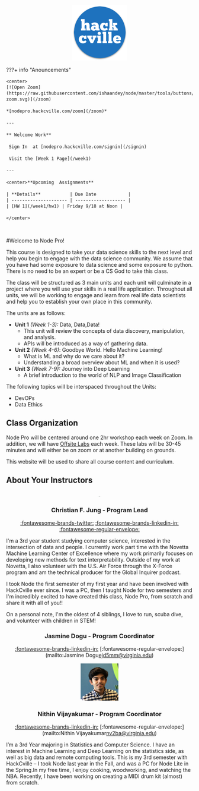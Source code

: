 

<div style="text-align: center"><img src="HC.png" width="150" /></div>



???+ info "Anouncements"

    <center>
    [![Open Zoom](https://raw.githubusercontent.com/ishaandey/node/master/tools/buttons/open-zoom.svg)](/zoom) 
    
    *[nodepro.hackcville.com/zoom](/zoom)*
    
    ---
    
    ** Welcome Work**
    
     Sign In  at [nodepro.hackcville.com/signin](/signin)
     
     Visit the [Week 1 Page](/week1)
    
    ---
    
    <center>**Upcoming  Assignments**
    
    | **Details**           | Due Date            |
    | --------------------- | ------------------- |
    | [HW 1](/week1/hw1) | Friday 9/18 at Noon |
    
    </center>

​    





#Welcome to Node Pro! 



This course is designed to take your data science skills to the next level and help you begin to engage with the data science community. We assume that you have had some exposure to data science and some exposure  to python. There is no need to be an expert or be a CS God to take this class. 



The class will be structured as 3 main units and each unit will culminate in a project where you will use your skills in a real life application. Throughout all units, we will be working to engage and learn from real life data scientists and help you to establish your own place in this community. 

The units are as follows:

* **Unit 1** *(Week 1-3):*  Data, Data,Data!
  	- This unit will review the concepts of data discovery, manipulation, and analysis. 
  	- APIs will be introduced as a way of gathering data.
* **Unit 2**     *(Week 4-6)*:  Goodbye World. Hello Machine Learning!
  	* What is ML and why do we care about it?
  	* Understanding a broad overview about ML and when it is used?
* **Unit 3** *(Week 7-9):* Journey into Deep Learning
  	* A brief introduction to the world of NLP and Image Classification

The following topics will be interspaced throughout the Units:

* DevOPs
* Data Ethics





## Class Organization

Node Pro will be centered around one 2hr workshop each week on Zoom. In addition, we will have <u>Offsite Labs</u> each week. These labs will be 30-45 minutes and will either be on zoom or at another building on grounds. 



This website will be used to share all course content and curriculum. 





## About Your Instructors

<center>
<img src="pics/christian.png" alt="christian" style="zoom:5%;" />

### Christian F. Jung - Program Lead

[:fontawesome-brands-twitter:](http://twitter.christianfjung.com) [:fontawesome-brands-linkedin-in:](http://linkedin.christianfjung.com)	[:fontawesome-regular-envelope:](mailto:Christian%20F.%20Jung<christian@hackcville.com>)



</center>

I'm a 3rd year student studying computer science, interested in the intersection of data and people. I  currently work part time with the Novetta Machine Learning Center of Excellence where my work primarily focuses on developing new methods for text interpretability. Outside of my work at Novetta, I also volunteer with the U.S. Air Force through the X-Force program and am the technical producer for the Global Inquirer podcast.



I took Node the first semester of my first year and have been involved with HackCville ever since. I was a PC, then I taught Node for two semesters and I'm incredibly excited to have created this class, Node Pro, from scratch and share it with all of you!!



On a personal note, I'm the oldest of 4 siblings, I love to run, scuba dive, and volunteer with children in STEM!

<center>



### Jasmine Dogu - Program Coordinator

[:fontawesome-brands-linkedin-in:](https://www.linkedin.com/in/jasmine-dogu-52459a168/)	[:fontawesome-regular-envelope:](mailto:Jasmine Dogu<ejd5mm@virginia.edu>)

</center>



<center>
<img src="pics/Nithin.JPG" alt="Nithin" style="zoom:10%;" />


### **Nithin Vijayakumar** - Program Coordinator

[:fontawesome-brands-linkedin-in:](https://www.linkedin.com/in/nithin-vijayakumar-7979a1189/)	[:fontawesome-regular-envelope:](mailto:Nithin Vijayakumar<nv2ba@virginia.edu>)



</center>

I’m a 3rd Year majoring in Statistics and Computer Science. I have an interest in Machine Learning and Deep Learning on the statistics side, as well as big data and remote computing tools. This is my 3rd semester with HackCville –  I took Node last year in the Fall, and was a PC for Node Lite in the Spring.In my free time, I enjoy cooking, woodworking, and watching the NBA. Recently, I have been working on creating a MIDI drum kit (almost) from scratch.

